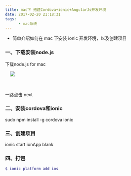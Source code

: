 ```yaml
---
title: mac下 搭建Cordova+ionic+AngularJs开发环境
date: 2017-02-20 21:18:31
tags: 
 	  - mac系统
---
```

+ 简单介绍如何在 mac 下安装 ionic 开发环境，以及创建项目
 <!-- more -->
### 一、下载安装node.js

下载node.js for mac

    ![](https://ooo.0o0.ooo/2017/02/20/58aaedbabb0c2.png)

​​​​​

一路点击 next

### 二、安装cordova和ionic

sudo npm install -g cordova ionic

### 三、创建项目

ionic start ionApp blank

### 四、打包
```php
$ ionic platform add ios
```







